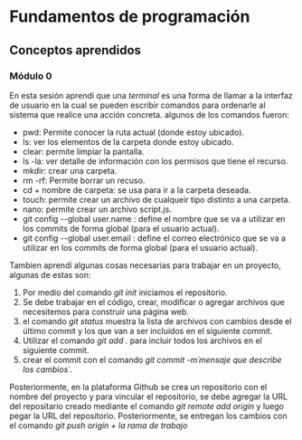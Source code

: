 # Fundamentos de programación
## Conceptos aprendidos
### Módulo 0

En esta sesión aprendí que una *terminal* es una forma de llamar a la interfaz de usuario en la cual se pueden escribir comandos para ordenarle al sistema que realice una acción concreta. algunos de los comandos fueron:
- pwd: Permite conocer la ruta actual (donde estoy ubicado).
- ls: ver los elementos de la carpeta donde estoy ubicado.
- clear: permite limpiar la pantalla.
- ls -la: ver detalle de información con los permisos que tiene el recurso.
- mkdir: crear una carpeta.
- rm -rf: Permite borrar un recuso.
- cd + nombre de carpeta:  se usa para ir a la carpeta deseada.
- touch: permite crear un archivo de cualqueir tipo distinto a una carpeta.
- nano: permite crear un archivo script.js.
- git config --global user.name <name> : define el nombre que se va a utilizar en los commits de forma global (para el usuario actual).
- git config --global user.email <email> : define el correo electrónico que se va a utilizar en los commits de forma global (para el usuario actual).

Tambien aprendí algunas cosas necesarias para trabajar en un proyecto, algunas de estas son:
1. Por medio del comando *git init* iniciamos el repositorio.
2. Se debe trabajar en el código, crear, modificar o agregar archivos que necesitemos para construir una página web.
3. el comando *git status* muestra la lista de archivos con cambios desde el último commit y los que van a ser incluídos en el siguiente commit.
4. Utilizar el comando *git add .* para incluir todos los archivos en el siguiente commit.
5. crear el commit con el comando *git commit -m´mensaje que describe los cambios´*.

Posteriormente, en la plataforma Github se crea un repositorio con el nombre del proyecto y para vincular el repositorio, se debe agregar la URL del repositario creado mediante el comando *git remote add origin* y luego pegar la URL del repositorio. Posteriormente, se entregan los cambios con el comando *git push origin +  la rama de trabajo*
